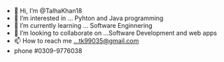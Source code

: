 - 👋 Hi, I’m @TalhaKhan18
- 👀 I’m interested in ... Pyhton and Java programming
- 🌱 I’m currently learning ... Software Enginnering
- 💞️ I’m looking to collaborate on ...Software Development and web apps
- 📫 How to reach me ...tk99035@gmail.com
- phone #0309-9776038

<!---
TalhaKhan18/TalhaKhan18 is a ✨ special ✨ repository because its `README.md` (this file) appears on your GitHub profile.
You can click the Preview link to take a look at your changes.
--->
